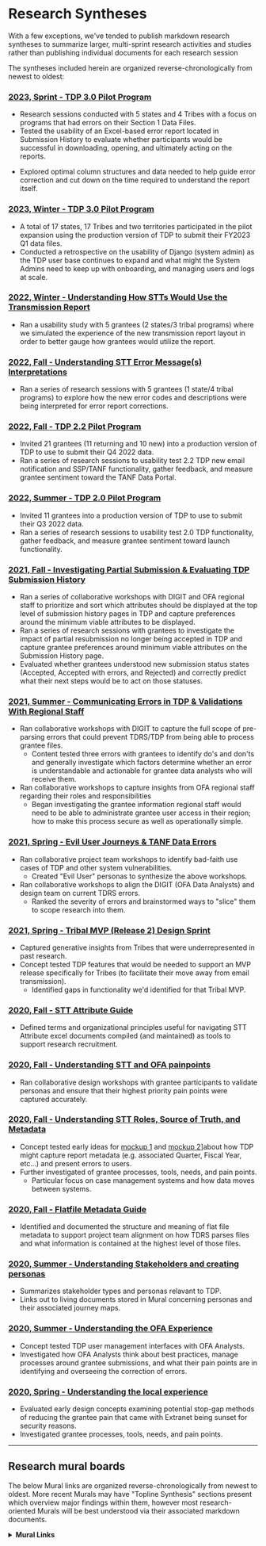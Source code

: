 
# Research Syntheses

With a few exceptions, we've tended to publish markdown research syntheses to summarize larger, multi-sprint research activities and studies rather than publishing individual documents for each research session

The syntheses included herein are organized reverse-chronologically from newest to oldest:

### [2023, Sprint - TDP 3.0 Pilot Program](https://github.com/raft-tech/TANF-app/blob/develop/docs/User-Experience/Research-Syntheses/2023%2C%20Spring%20-%20Testing%20CSV%20%26%20Excel-based%20error%20reports.md#spring-2023---testing-csv--excel-based-error-reports)

- Research sessions conducted with 5 states and 4 Tribes with a focus on programs that had errors on their Section 1 Data Files.
- Tested the usability of an Excel-based error report located in Submission History to evaluate whether participants would be successful in downloading, opening, and ultimately acting on the reports. 
* Explored optimal column structures and data needed to help guide error correction and cut down on the time required to understand the report itself.

### [2023, Winter - TDP 3.0 Pilot Program](https://github.com/raft-tech/TANF-app/blob/develop/docs/User-Experience/Research-Syntheses/2023%2C%20Winter%20-%20TDP%203.0%20Pilot%20Program.md)

- A total of 17 states, 17 Tribes and two territories participated in the pilot expansion using the production version of TDP to submit their FY2023 Q1 data files.
- Conducted a retrospective on the usability of Django (system admin) as the TDP user base continues to expand and what might the System Admins need to keep up with onboarding, and managing users and logs at scale.

### [2022, Winter - Understanding How STTs Would Use the Transmission Report](https://github.com/raft-tech/TANF-app/blob/develop/docs/User-Experience/Research-Syntheses/2022%2C%20Winter%20-%20Understanding%20How%20STTs%20Would%20Use%20the%20Transmission%20Report.md)

- Ran a usability study with 5 grantees (2 states/3 tribal programs) where we simulated the experience of the new transmission report layout in order to better gauge how grantees would utilize the report.

### [2022, Fall - Understanding STT Error Message(s) Interpretations](https://github.com/raft-tech/TANF-app/blob/develop/docs/User-Experience/Research-Syntheses/2022%2C%20Fall%20-%20Understanding%20STT%20Error%20Message%20Interpretation.md)

- Ran a series of research sessions with 5 grantees (1 state/4 tribal programs) to explore how the new error codes and descriptions were being interpreted for error report corrections.

### [2022, Fall - TDP 2.2 Pilot Program](https://github.com/raft-tech/TANF-app/blob/develop/docs/User-Experience/Research-Syntheses/2022%2C%20Fall%20-%20TDP%202.2%20Pilot%20Expansion.md)

- Invited 21 grantees (11 returning and 10 new) into a production version of TDP to use to submit their Q4 2022 data.
- Ran a series of research sessions to usability test 2.2 TDP new email notification and SSP/TANF functionality, gather feedback, and measure grantee sentiment toward the TANF Data Portal.

### [2022, Summer - TDP 2.0 Pilot Program](https://github.com/raft-tech/TANF-app/blob/develop/docs/User-Experience/Research-Syntheses/2022%2C%20Summer%20-%20TDP%202.0%20Pilot%20Program.md)

- Invited 11 grantees into a production version of TDP to use to submit their Q3 2022 data.
- Ran a series of research sessions to usability test 2.0 TDP functionality, gather feedback, and measure grantee sentiment toward launch functionality.

### [2021, Fall - Investigating Partial Submission & Evaluating TDP Submission History](https://github.com/raft-tech/TANF-app/blob/develop/docs/User-Experience/Research-Syntheses/2021%2C%20Fall%20-%20Investigating%20Partial%20Submission%20%26%20Evaluating%20TDP%20Submission%20History.md)

- Ran a series of collaborative workshops with DIGIT and OFA regional staff to prioritize and sort which attributes should be displayed at the top level of submission history pages in TDP and capture preferences around the minimum viable attributes to be displayed.
- Ran a series of research sessions with grantees to investigate the impact of partial resubmission no longer being accepted in TDP and capture grantee preferences around minimum viable attributes on the Submission History page.
- Evaluated whether grantees understood new submission status states (Accepted, Accepted with errors, and Rejected) and correctly predict what their next steps would be to act on those statuses.


### [2021, Summer - Communicating Errors in TDP & Validations With Regional Staff](https://github.com/raft-tech/TANF-app/blob/develop/docs/User-Experience/Research-Syntheses/2021%2C%20Summer%20-%20Communicating%20Errors%20in%20TDP%20%26%20Validations%20With%20Regional%20Staff.md)

- Ran collaborative workshops with DIGIT to capture the full scope of pre-parsing errors that could prevent TDRS/TDP from being able to process grantee files.
  - Content tested three errors with grantees to identify do's and don'ts and generally investigate which factors determine whether an error is understandable and actionable for grantee data analysts who will receive them.
- Ran collaborative workshops to capture insights from OFA regional staff regarding their roles and responsibilities
  - Began investigating the grantee information regional staff would need to be able to administrate grantee user access in their region; how to make this process secure as well as operationally simple.


### [2021, Spring - Evil User Journeys & TANF Data Errors](https://github.com/raft-tech/TANF-app/blob/develop/docs/User-Experience/Research-Syntheses/2021%2C%20Spring%20-%20Evil%20User%20Journeys%20%26%20TANF%20Data%20Errors.md)

- Ran collaborative project team workshops to identify bad-faith use cases of TDP and other system vulnerabilities.
  - Created "Evil User" personas to synthesize the above workshops.
- Ran collaborative workshops to align the DIGIT (OFA Data Analysts) and design team on current TDRS errors.
  - Ranked the severity of errors and brainstormed ways to "slice" them to scope research into them.

### [2021, Spring - Tribal MVP (Release 2) Design Sprint](https://github.com/raft-tech/TANF-app/blob/develop/docs/User-Experience/Research-Syntheses/2021%2C%20Spring%20-%20Tribal%20MVP%20(Release%202)%20Design%20Sprint.md)

- Captured generative insights from Tribes that were underrepresented in past research.
- Concept tested TDP features that would be needed to support an MVP release specifically for Tribes (to facilitate their move away from email transmission).
  - Identified gaps in functionality we'd identified for that Tribal MVP.

### [2020, Fall - STT Attribute Guide](https://github.com/raft-tech/TANF-app/blob/develop/docs/User-Experience/Research-Syntheses/2020%2C%20Fall%20-%20STT%20Attribute%20Guide.md)

- Defined terms and organizational principles useful for navigating STT Attribute excel documents compiled (and maintained) as tools to support research recruitment.

### [2020, Fall - Understanding STT and OFA painpoints](https://github.com/raft-tech/TANF-app/blob/develop/docs/User-Experience/Research-Syntheses/2020%2C%20Fall%20-%20Understanding%20STT%20and%20OFA%20painpoints.md)

- Ran collaborative design workshops with grantee participants to validate personas and ensure that their highest priority pain points were captured accurately.

### [2020, Fall - Understanding STT Roles, Source of Truth, and Metadata](https://github.com/raft-tech/TANF-app/blob/develop/docs/User-Experience/Research-Syntheses/2020%2C%20Fall%20-%20Understanding%20STT%20Roles%2C%20Source%20of%20Truth%2C%20and%20Metadata.md)

- Concept tested early ideas for [mockup 1](https://github.com/raft-tech/TANF-app/blob/develop/docs/User-Experience/Research-Syntheses/TANF%20Uploading%20Tool_Mockup%20%231.pdf) and [mockup 2](https://github.com/raft-tech/TANF-app/blob/develop/docs/User-Experience/Research-Syntheses/TANF%20Uploading%20Tool_Mockup%20%232.pdf)]about how TDP might capture report metadata (e.g. associated Quarter, Fiscal Year, etc...) and present errors to users.
- Further investigated of grantee processes, tools, needs, and pain points.
  - Particular focus on case management systems and how data moves between systems.

### [2020, Fall - Flatfile Metadata Guide](https://github.com/raft-tech/TANF-app/blob/develop/docs/User-Experience/Research-Syntheses/2020,%20Fall%20-%20Flatfile%20Metadata%20Guide.md)

- Identified and documented the structure and meaning of flat file metadata to support project team alignment on how TDRS parses files and what information is contained at the highest level of those files.

### [2020, Summer - Understanding Stakeholders and creating personas](https://github.com/raft-tech/TANF-app/blob/develop/docs/User-Experience/Research-Syntheses/2020%2C%20Summer%20-%20Understanding%20Stakeholders%20and%20creating%20personas.md)

- Summarizes stakeholder types and personas relavant to TDP.
- Links out to living documents stored in Mural concerning personas and their associated journey maps.

### [2020, Summer - Understanding the OFA Experience](https://github.com/raft-tech/TANF-app/blob/develop/docs/User-Experience/Research-Syntheses/2020%2C%20Summer%20-%20Understanding%20the%20OFA%20Experience.md)

- Concept tested TDP user management interfaces with OFA Analysts.
- Investigated how OFA Analysts think about best practices, manage processes around grantee submissions, and what their pain points are in identifying and overseeing the correction of errors.

### [2020, Spring - Understanding the local experience](https://github.com/raft-tech/TANF-app/blob/develop/docs/User-Experience/Research-Syntheses/2020%2C%20Spring%20-%20Understanding%20the%20local%20experience.md)

- Evaluated early design concepts examining potential stop-gap methods of reducing the grantee pain that came with Extranet being sunset for security reasons.  
- Investigated grantee processes, tools, needs, and pain points.  

---

## Research mural boards

The below Mural links are organized reverse-chronologically from newest to oldest. More recent Murals may have "Topline Synthesis" sections present which overview major findings within them, however most research-oriented Murals will be best understood via their associated markdown documents.

**<details><summary>Mural Links</summary>**

**Living or Miscellaneous Documents**
- [Research Roadmap](https://app.mural.co/t/raft2792/m/raft2792/1627058877512/7514d3617f4bc241d3f70ff6e61253e1ce09f880?sender=mreiter1745)
- [Design Principles](https://app.mural.co/t/gsa6/m/gsa6/1600965012810/458a31d9f962e6542e68bf87ba93186cdb7003b9)
- [Design Principles Ideation](https://app.mural.co/t/officeoffamilyassistance2744/m/gsa6/1592321236180/a3b53d009801173476763833fd507f0d18e23911) :lock:
- [Process Map](https://app.mural.co/t/officeoffamilyassistance2744/m/officeoffamilyassistance2744/1608314993566/5724cd3c3e5e964ab9c85743e5b8e1d89c767788?sender=mreiter1745) :lock:

**2021, Summer - Communicating Errors in TDP & Validations With Regional Staff**

- [Regional Staff Journey Workshop Board](https://app.mural.co/t/officeoffamilyassistance2744/m/officeoffamilyassistance2744/1629404914670/04e319e4922e14214a1f5b3e12864d12dc8d2975?sender=mreiter1745) :lock:
- [Pre-parsing Error Workshops Board](https://app.mural.co/t/officeoffamilyassistance2744/m/officeoffamilyassistance2744/1629404865218/d048e5d323fbefbfa2dc3a748d1d6fc923c02f08?sender=mreiter1745) :lock:
- [Grantee Content Test Workshops Board](https://app.mural.co/t/officeoffamilyassistance2744/m/officeoffamilyassistance2744/1629404959587/ecfc0bfc8be2af4b19a20ab45afe624d8dd4e7ba?sender=mreiter1745) :lock:
- [Synthesis Workshop Board](https://app.mural.co/t/officeoffamilyassistance2744/m/officeoffamilyassistance2744/1629404764806/8081a78f0c82a6632027c8e9a1a7d43a7a457908?sender=mreiter1745) :lock:

**2021, Spring - Evil User Journeys & TANF Data Errors (Round 6)**
- [Evil User Workshop Board](https://app.mural.co/t/officeoffamilyassistance2744/m/officeoffamilyassistance2744/1625085376648/ba7dd1a148fc1fb683d7378e8380b6e9a2038576?sender=26574f12-1ed9-4186-b737-569c4314d31f) :lock:
- [Error Data Workshops Board](https://app.mural.co/t/officeoffamilyassistance2744/m/officeoffamilyassistance2744/1620936409266/794efb109e473ee761b988b692dd8572e159a14e) :lock:
- [Synthesis Workshop Mural Board](https://app.mural.co/t/officeoffamilyassistance2744/m/officeoffamilyassistance2744/1625256122386/dd14ebc33670ab82c04f35a6d24f1b3f4da039d2?sender=laurenfrohlich3146) :lock:

**2021, Spring - Tribal MVP (Release 2) Design Sprint**

- [Workshop 1 — User Flow Mural Board](https://app.mural.co/t/officeoffamilyassistance2744/m/officeoffamilyassistance2744/1617393353599/f988147211adb47d788d3f52e4e87a0d63775275) :lock:
- [Workshop 2 — Lo-Fi Mural Board](https://app.mural.co/t/officeoffamilyassistance2744/m/officeoffamilyassistance2744/1617394030998/8d8e6e3c7cf3438b932c2ccf2828af0a22095c52) :lock:
- [Workshop 3 — Hi-Fi Concept Testing Mural Board](https://app.mural.co/t/officeoffamilyassistance2744/m/officeoffamilyassistance2744/1617394056467/0e34e1e0ef5ba2ef04f6acc5b84699386a7ac14d) :lock:
- [Workshop 4 — Release Scope & Alignment Mural Board](https://app.mural.co/t/officeoffamilyassistance2744/m/officeoffamilyassistance2744/1617394082854/6cfbbcf1a2307d160e8d7bc4761bbc9294230dee) :lock:
- [Synthesis Workshop Mural Board](https://app.mural.co/t/officeoffamilyassistance2744/mural-password/officeoffamilyassistance2744/1619543798454/c6b67dd3ad6c93bf112ed3f03af0b6e4b4dbf4d6) :lock:

**2021, Winter - Prioritizing Pain Points and Scoping Personas**

- [ST Workshop Board](https://app.mural.co/t/officeoffamilyassistance2744/mural-password/officeoffamilyassistance2744/1613491508274/7cf6d22e727671899d3d1417c2b7e9505eee7f38) :lock:
- [OFA RO & Tribal Workshop Mural](https://app.mural.co/t/officeoffamilyassistance2744/m/officeoffamilyassistance2744/1614628817099/a7ffd7a8ddaa3baa0581bce2cbf53cc57d1ec4bb) :lock:

**2020, Fall - Understanding STT Roles, Source of Truth, and Metadata**

- [Synthesis Workshop Mural](https://app.mural.co/t/officeoffamilyassistance2744/m/officeoffamilyassistance2744/1605279076254/8ba4f36f5bc1b2d724fd8c61daf6dc18da096e97) :lock:

**Project Kickoff**

- [2020 Spring Old Strangler Approach and Roadmap](https://app.mural.co/t/officeoffamilyassistance2744/m/gsa6/1586382592463/0c473147bd377a825af7a52754d34493538b4e4b) :lock:
- [Original Personas](https://app.mural.co/t/officeoffamilyassistance2744/m/gsa6/1592254280716/2ae8293a3233a95941d548cda4f373faab96b40b) :lock:
- [Hopes and Fears Workshop](https://app.mural.co/t/officeoffamilyassistance2744/m/officeoffamilyassistance2744/1594833762302/155a8595e6b4b77e062e42c8a2af05ee9b893316) :lock:
- [TANF Program Theory of Change](https://app.mural.co/t/officeoffamilyassistance2744/m/gsa6/1591840529923/e32ad1cccedbaaa6a77e95ddfd9339a8f7a2a37d) :lock:
- [Phase 1 Goals Exercise](https://app.mural.co/t/officeoffamilyassistance2744/m/officeoffamilyassistance2744/1595350408063/bd16524a57c6750b5ced4fbfe054ab011a2f6a3f) :lock:
- [Phase 2 Goals Exercise Continued](https://app.mural.co/t/officeoffamilyassistance2744/m/officeoffamilyassistance2744/1595350408063/bd16524a57c6750b5ced4fbfe054ab011a2f6a3f) :lock:
- [HMDA Demo Feedback](https://app.mural.co/t/officeoffamilyassistance2744/m/officeoffamilyassistance2744/1594841112697/4a5622a39f29133ebfa2014c3dbd3cc67866bb96) :lock:

</details>
